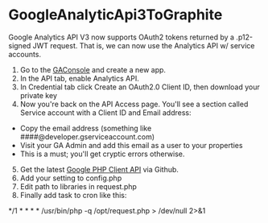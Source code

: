 GoogleAnalyticApi3ToGraphite
============================
Google Analytics API V3 now supports OAuth2 tokens returned by a .p12-signed JWT request. That is, we can now use the Analytics API w/ service accounts.

1.  Go to the [GAConsole](https://code.google.com/apis/console/) and create a new app.
2.  In the API tab, enable Analytics API.
3.  In Credential tab click Create an OAuth2.0 Client ID, then download your private key
4.  Now you're back on the API Access page. You'll see a section called Service account with a Client ID and Email address:
   * Copy the email address (something like ####@developer.gserviceaccount.com)
   * Visit your GA Admin and add this email as a user to your properties
   * This is a must; you'll get cryptic errors otherwise.
5.  Get the latest [Google PHP Client API](https://github.com/google/google-api-php-client) via Github.
6.  Add your setting to config.php
7.  Edit path to libraries in request.php
8.  Finally add task to cron like this:

*/1 * * * *    /usr/bin/php -q /opt/request.php > /dev/null 2>&1


